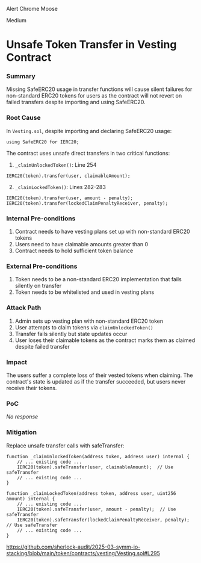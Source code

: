 Alert Chrome Moose

Medium

# Unsafe Token Transfer in Vesting Contract

### Summary


Missing SafeERC20 usage in transfer functions will cause silent failures for non-standard ERC20 tokens for users as the contract will not revert on failed transfers despite importing and using SafeERC20.

### Root Cause

In `Vesting.sol`, despite importing and declaring SafeERC20 usage:
```solidity
using SafeERC20 for IERC20;
```
The contract uses unsafe direct transfers in two critical functions:
1. `_claimUnlockedToken()`: Line 254
```solidity
IERC20(token).transfer(user, claimableAmount);
```
2. `_claimLockedToken()`: Lines 282-283
```solidity
IERC20(token).transfer(user, amount - penalty);
IERC20(token).transfer(lockedClaimPenaltyReceiver, penalty);
```


### Internal Pre-conditions

1. Contract needs to have vesting plans set up with non-standard ERC20 tokens
2. Users need to have claimable amounts greater than 0
3. Contract needs to hold sufficient token balance


### External Pre-conditions

1. Token needs to be a non-standard ERC20 implementation that fails silently on transfer
2. Token needs to be whitelisted and used in vesting plans


### Attack Path

1. Admin sets up vesting plan with non-standard ERC20 token
2. User attempts to claim tokens via `claimUnlockedToken()`
3. Transfer fails silently but state updates occur
4. User loses their claimable tokens as the contract marks them as claimed despite failed transfer


### Impact

The users suffer a complete loss of their vested tokens when claiming. The contract's state is updated as if the transfer succeeded, but users never receive their tokens.


### PoC

_No response_

### Mitigation

Replace unsafe transfer calls with safeTransfer:

```solidity
function _claimUnlockedToken(address token, address user) internal {
    // ... existing code ...
    IERC20(token).safeTransfer(user, claimableAmount);  // Use safeTransfer
    // ... existing code ...
}

function _claimLockedToken(address token, address user, uint256 amount) internal {
    // ... existing code ...
    IERC20(token).safeTransfer(user, amount - penalty);  // Use safeTransfer
    IERC20(token).safeTransfer(lockedClaimPenaltyReceiver, penalty);  // Use safeTransfer
    // ... existing code ...
}
```
https://github.com/sherlock-audit/2025-03-symm-io-stacking/blob/main/token/contracts/vesting/Vesting.sol#L295